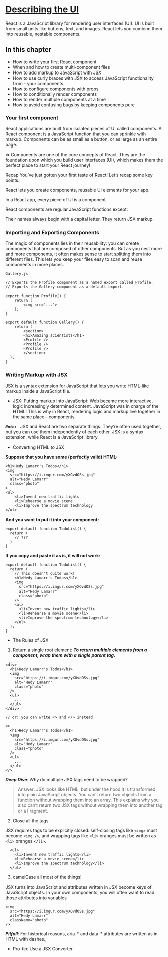 # [Describing the UI]( https://react.dev/learn/describing-the-ui)

React is a JavaScript library for rendering user interfaces (UI). UI is built from small units like buttons, text, and images. React lets you combine them into reusable, nestable components.

## In this chapter

- How to write your first React component
- When and how to create multi-component files
- How to add markup to JavaScript with JSX
- How to use curly braces with JSX to access JavaScript functionality from - your components
- How to configure components with props
- How to conditionally render components
- How to render multiple components at a time
- How to avoid confusing bugs by keeping components pure


### Your first component

React applications are built from isolated pieces of UI called components. A React component is a JavaScript function that you can sprinkle with markup. Components can be as small as a button, or as large as an entire page.

=> Components are one of the core concepts of React. They are the foundation upon which you build user interfaces (UI), which makes them the perfect place to start your React journey!

Recap
You’ve just gotten your first taste of React! Let’s recap some key points.

React lets you create components, reusable UI elements for your app.

In a React app, every piece of UI is a component.

React components are regular JavaScript functions except:

Their names always begin with a capital letter.
They return JSX markup.


### Importing and Exporting Components

The magic of components lies in their reusability: you can create components that are composed of other components. But as you nest more and more components, it often makes sense to start splitting them into different files. This lets you keep your files easy to scan and reuse components in more places.


```
Gallery.js

// Exports the Profile component as a named export called Profile.
// Exports the Gallery component as a default export.

export function Profile() {
    return (
        <img src='...'>
    );
}

export default function Gallery() {
    return (
        <section>
        <h1>Amazing scientists</h1>
        <Profile />
        <Profile />
        <Profile />
        </section>
  );
}
```


### Writing Markup with JSX

JSX is a syntax extension for JavaScript that lets you write HTML-like markup inside a JavaScript file. 

- JSX: Putting markup into JavaScript:
    Web became more interactive, logic increasingly determined content. JavaScript was in charge of the HTML! This is why in React, rendering logic and markup live together in the same place—components.

_**`Note: `**_ JSX and React are two separate things. They’re often used together, but you can use them independently of each other. JSX is a syntax extension, while React is a JavaScript library.

- Converting HTML to JSX 

**Suppose that you have some (perfectly valid) HTML:**
```
<h1>Hedy Lamarr's Todos</h1>
<img 
  src="https://i.imgur.com/yXOvdOSs.jpg" 
  alt="Hedy Lamarr" 
  class="photo"
>
<ul>
    <li>Invent new traffic lights
    <li>Rehearse a movie scene
    <li>Improve the spectrum technology
</ul>
```

**And you want to put it into your component:**

```
export default function TodoList() {
  return (
    // ???
  )
}
```

**If you copy and paste it as is, it will not work:**

```
export default function TodoList() {
  return (
    // This doesn't quite work!
    <h1>Hedy Lamarr's Todos</h1>
    <img 
      src="https://i.imgur.com/yXOvdOSs.jpg" 
      alt="Hedy Lamarr" 
      class="photo"
    />
    <ul>
      <li>Invent new traffic lights</li>
      <li>Rehearse a movie scene</li>
      <li>Improve the spectrum technology</li>
    </ul>
  );
}
```

- The Rules of JSX

1. Return a single root element:
_**To return multiple elements from a component, wrap them with a single parent tag.**_

```
<div>
  <h1>Hedy Lamarr's Todos</h1>
  <img 
    src="https://i.imgur.com/yXOvdOSs.jpg" 
    alt="Hedy Lamarr" 
    class="photo"
  />
  <ul>
    ...
  </ul>
</div>

// or: you can write <> and </> instead

<>
  <h1>Hedy Lamarr's Todos</h1>
  <img 
    src="https://i.imgur.com/yXOvdOSs.jpg" 
    alt="Hedy Lamarr" 
    class="photo"
  />
  <ul>
    ...
  </ul>
</>
```

_**Deep Dive**:_ Why do multiple JSX tags need to be wrapped? 
> Answer: JSX looks like HTML, but under the hood it is transformed into plain JavaScript objects. You can’t return two objects from a function without wrapping them into an array. This explains why you also can’t return two JSX tags without wrapping them into another tag or a Fragment.

2. Close all the tags

JSX requires tags to be explicitly closed: self-closing tags like `<img>` must become `<img />`, and wrapping tags like `<li>` oranges must be written as `<li>` oranges `</li>`.

```
  <ul>
    <li>Invent new traffic lights</li>
    <li>Rehearse a movie scene</li>
    <li>Improve the spectrum technology</li>
  </ul>

```

3. camelCase all most of the things!

JSX turns into JavaScript and attributes written in JSX become keys of JavaScript objects. In your own components, you will often want to read those attributes into variables


```
<img 
  src="https://i.imgur.com/yXOvdOSs.jpg" 
  alt="Hedy Lamarr" 
  className="photo"
/>

```

_**Pitfall**:_ For historical reasons, aria-* and data-* attributes are written as in HTML with dashes.;


- Pro-tip: Use a JSX Converter 